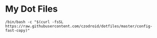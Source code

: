 # My Dot Files

    /bin/bash -c "$(curl -fsSL https://raw.githubusercontent.com/czodroid/dotfiles/master/config-fast-copy)"
